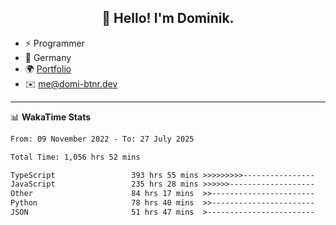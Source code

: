 <h2 align="center">👋 Hello! I'm Dominik.</h2>

- ⚡ Programmer
- 📍 Germany
- 🌍 [Portfolio](https://domi-btnr.dev)
- ✉️ [me@domi-btnr.dev](mailto://me@domi-btnr.dev)

---
📊 **WakaTime Stats**
<!--START_SECTION:waka-->

```txt
From: 09 November 2022 - To: 27 July 2025

Total Time: 1,056 hrs 52 mins

TypeScript                 393 hrs 55 mins >>>>>>>>>----------------   37.27 %
JavaScript                 235 hrs 28 mins >>>>>>-------------------   22.28 %
Other                      84 hrs 17 mins  >>-----------------------   07.98 %
Python                     78 hrs 40 mins  >>-----------------------   07.44 %
JSON                       51 hrs 47 mins  >------------------------   04.90 %
```

<!--END_SECTION:waka-->

